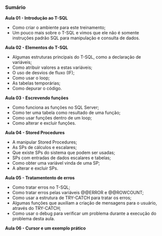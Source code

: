### Sumário

**Aula 01 - Introdução ao T-SQL**

- Como criar o ambiente para este treinamento;
- Um pouco mais sobre o T-SQL e vimos que ele não é somente instruções padrão SQL para manipulação e consulta de dados.

**Aula 02 - Elementos do T-SQL**

- Algumas estruturas principais do T-SQL, como a declaração de variáveis;
- Como atribuir valores a estas variáveis;
- O uso de desvios de fluxo (IF);
- Como usar o loop;
- As tabelas temporárias;
- Como depurar o código.

**Aula 03 - Escrevendo funções**

- Como funciona as funções no SQL Server;
- Como ter uma tabela como resultado de uma função;
- Como usar funções dentro de um loop;
- Como alterar e excluir funções.

**Aula 04 - Stored Procedures**

- A manipular Stored Procedures;
- As SPs de cálculos e escalares;
- Que existe SPs do sistema que podem ser usadas;
- SPs com entradas de dados escalares e tabelas;
- Como obter uma variável vinda de uma SP;
- A alterar e excluir SPs.

**Aula 05 - Tratamentento de erros**

- Como tratar erros no T-SQL;
- Como tratar erros pelas variáveis @@ERROR e @@ROWCOUNT;
- Como usar a estrutura de TRY-CATCH para tratar os erros;
- Algumas funções que auxiliam a criação de mensagens para o usuário, através do TRY-CATCH;
- Como usar o debug para verificar um problema durante a execução do problema desta aula.

**Aula 06 - Cursor e um exemplo prático**